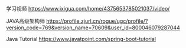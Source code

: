 学习视频
https://www.ixigua.com/home/4375653785021037/video/

JAVA高级架构师
https://profile.zjurl.cn/rogue/ugc/profile/?version_code=769&version_name=70609&user_id=800046079287044

Java Tutorial
https://www.javatpoint.com/spring-boot-tutorial